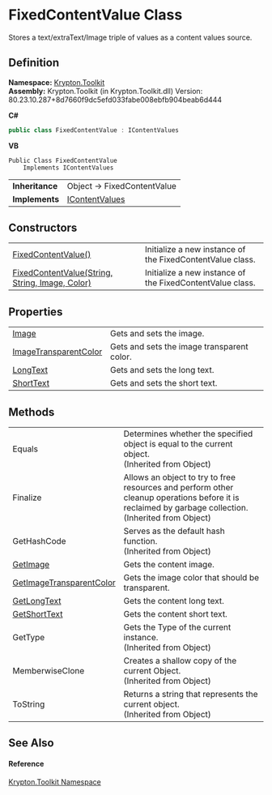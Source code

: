 # FixedContentValue Class


Stores a text/extraText/Image triple of values as a content values source.



## Definition
**Namespace:** <a href="79d2eac2-21f4-54ff-7552-b20c33c30600.md">Krypton.Toolkit</a>  
**Assembly:** Krypton.Toolkit (in Krypton.Toolkit.dll) Version: 80.23.10.287+8d7660f9dc5efd033fabe008ebfb904beab6d444

**C#**
``` C#
public class FixedContentValue : IContentValues
```
**VB**
``` VB
Public Class FixedContentValue
	Implements IContentValues
```

<table><tr><td><strong>Inheritance</strong></td><td>Object  →  FixedContentValue</td></tr>
<tr><td><strong>Implements</strong></td><td><a href="a3b0103b-df64-4b03-a61f-11688b6e75bf.md">IContentValues</a></td></tr>
</table>



## Constructors
<table>
<tr>
<td><a href="6000205a-8ff5-bda1-2a0f-3734d68550ee.md">FixedContentValue()</a></td>
<td>Initialize a new instance of the FixedContentValue class.</td></tr>
<tr>
<td><a href="cd8cf5c2-4691-488e-71c7-0ce93cc02114.md">FixedContentValue(String, String, Image, Color)</a></td>
<td>Initialize a new instance of the FixedContentValue class.</td></tr>
</table>

## Properties
<table>
<tr>
<td><a href="4ad01930-9109-157e-260b-88f5337150a3.md">Image</a></td>
<td>Gets and sets the image.</td></tr>
<tr>
<td><a href="1c6d6973-361c-3432-8aff-80ca01e61712.md">ImageTransparentColor</a></td>
<td>Gets and sets the image transparent color.</td></tr>
<tr>
<td><a href="f2623776-e78a-d05a-b33b-70b6ad7397f9.md">LongText</a></td>
<td>Gets and sets the long text.</td></tr>
<tr>
<td><a href="e81c3599-80bb-4dfa-ce7b-77a0210f1f32.md">ShortText</a></td>
<td>Gets and sets the short text.</td></tr>
</table>

## Methods
<table>
<tr>
<td>Equals</td>
<td>Determines whether the specified object is equal to the current object.<br />(Inherited from Object)</td></tr>
<tr>
<td>Finalize</td>
<td>Allows an object to try to free resources and perform other cleanup operations before it is reclaimed by garbage collection.<br />(Inherited from Object)</td></tr>
<tr>
<td>GetHashCode</td>
<td>Serves as the default hash function.<br />(Inherited from Object)</td></tr>
<tr>
<td><a href="56947192-7e87-c602-1c15-eb92f07505d2.md">GetImage</a></td>
<td>Gets the content image.</td></tr>
<tr>
<td><a href="50376952-8f8c-1630-13e6-7da0ff74e1db.md">GetImageTransparentColor</a></td>
<td>Gets the image color that should be transparent.</td></tr>
<tr>
<td><a href="defee226-4891-8108-2642-5b63320a39f3.md">GetLongText</a></td>
<td>Gets the content long text.</td></tr>
<tr>
<td><a href="fc0873b7-baca-9031-d2f7-c98ac9a88fbf.md">GetShortText</a></td>
<td>Gets the content short text.</td></tr>
<tr>
<td>GetType</td>
<td>Gets the Type of the current instance.<br />(Inherited from Object)</td></tr>
<tr>
<td>MemberwiseClone</td>
<td>Creates a shallow copy of the current Object.<br />(Inherited from Object)</td></tr>
<tr>
<td>ToString</td>
<td>Returns a string that represents the current object.<br />(Inherited from Object)</td></tr>
</table>

## See Also


#### Reference
<a href="79d2eac2-21f4-54ff-7552-b20c33c30600.md">Krypton.Toolkit Namespace</a>  
